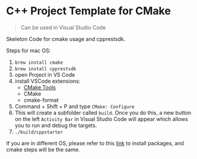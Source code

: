 # C++ Project Template for CMake

> Can be used in Visual Studio Code

Skeleton Code for cmake usage and cpprestsdk.

Steps for mac OS:


1. `brew install cmake`
2. `brew install cpprestsdk`
3. open Project in VS Code
4. install VSCode extensions:
   - [CMake Tools](https://marketplace.visualstudio.com/items?itemName=ms-vscode.cmake-tools)
   - CMake
   - cmake-format
5. Command + Shift + P and type `CMake: Configure`
6. This will create a subfolder called `build`. Once you do this, a new button on the left `Activity Bar` in Visual Studio Code will appear which allows you to run and debug the targets.
7. `./build/cppstarter`

If you are in different OS, please refer to this [link](https://github.com/microsoft/cpprestsdk) to install packages, and cmake steps will be the same.
